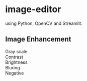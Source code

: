 # image-editor

using Python, OpenCV and Streamlit.

## Image Enhancement

Gray scale\
Contrast\
Brightness\
Bluring\
Negative

